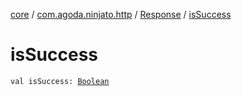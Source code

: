 [core](../../index.md) / [com.agoda.ninjato.http](../index.md) / [Response](index.md) / [isSuccess](./is-success.md)

# isSuccess

`val isSuccess: `[`Boolean`](https://kotlinlang.org/api/latest/jvm/stdlib/kotlin/-boolean/index.html)